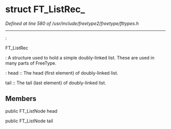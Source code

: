 # struct FT_ListRec_

*Defined at line 580 of /usr/include/freetype2/freetype/fttypes.h*

************************************************************************



:

   FT_ListRec

**<not a builtin command>** :   A structure used to hold a simple doubly-linked list.  These are used   in many parts of FreeType.

**<not a builtin command>** :   head ::     The head (first element) of doubly-linked list.

   tail ::     The tail (last element) of doubly-linked list.



## Members

public FT_ListNode head

public FT_ListNode tail



